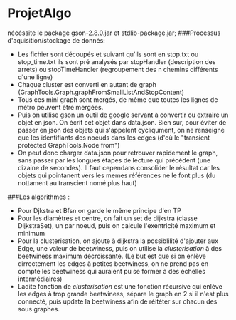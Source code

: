 # ProjetAlgo

nécéssite le package gson-2.8.0.jar et stdlib-package.jar;
###Processus d'aquisition/stockage de donnés:
- Les fichier sont découpés et suivant qu'ils sont en stop.txt ou stop_time.txt ils sont pré analysés par stopHandler (description des arrets) ou stopTimeHandler (regroupement des n chemins différents d'une ligne)
- Chaque cluster est converti en autant de graph (GraphTools.Graph.graphFromSmallListAndStopContent)
- Tous ces mini graph sont mergés, de même que toutes les lignes de métro peuvent être mergées.
- Puis on utilise gson un outil de google servant à convertir ou extraire un objet en json. On écrit cet objet dans data.json. Bien sur, pour éviter de passer en json des objets qui s'appelent cycliqument, on ne renseigne que les identifiants des noeuds dans les edges (d'où le "transient protected GraphTools.Node from")
- On peut donc charger data.json pour retrouver rapidement le graph, sans passer par les longues étapes de lecture qui précèdent (une dizaine de secondes). Il faut cependans consolider le résultat car les objets qui pointanent vers les memes références ne le font plus (du nottament au transcient nomé plus haut)
 
###Les algorithmes :
- Pour Djkstra et Bfsn on garde le même principe d'en TP
- Pour les diamètres et centre, on fait un set de dijkstra (classe DijkstraSet), un par noeud, puis on calcule l'exentricité maximum et minimum
- Pour la clusterisation, on ajoute à dijkstra la possiblilité d'ajouter aux Edge, une valeur de beetwiness, puis on utilise la *clusterisation* à des beetwiness maximum décroissante. (Le but est que si on enlève dirrectement les edges à petites beetwiness, on ne prend pas en compte les beetwiness qui auraient pu se former à des échelles intermédiaires)
- Ladite fonction de *clusterisation* est une fonction récursive qui enlève les edges à trop grande beetwiness, sépare le graph en 2 si il n'est plus connecté, puis update la beetwiness afin de réitéter sur chacun des sous graphes.